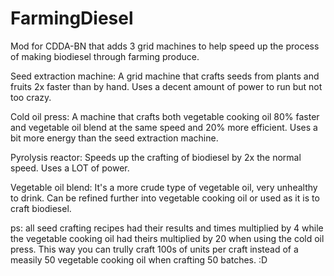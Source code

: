 # FarmingDiesel
Mod for CDDA-BN that adds 3 grid machines to help speed up the process of making biodiesel through farming produce.

Seed extraction machine:
A grid machine that crafts seeds from plants and fruits 2x faster than by hand. Uses a decent amount of power to run but not too crazy.

Cold oil press:
A machine that crafts both vegetable cooking oil 80% faster and vegetable oil blend at the same speed and 20% more efficient. Uses a bit more energy than the seed extraction machine.

Pyrolysis reactor:
Speeds up the crafting of biodiesel by 2x the normal speed. Uses a LOT of power.

Vegetable oil blend:
It's a more crude type of vegetable oil, very unhealthy to drink. Can be refined further into vegetable cooking oil or used as it is to craft biodiesel.

ps: all seed crafting recipes had their results and times multiplied by 4 while the vegetable cooking oil had theirs multiplied by 20 when using the cold oil press. This way you can trully craft 100s of units per craft instead of a measily 50 vegetable cooking oil when crafting 50 batches. :D 

